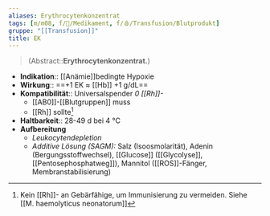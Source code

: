 ```yaml
---
aliases: Erythrocytenkonzentrat
tags: [m/m08, f/💊/Medikament, f/🩸/Transfusion/Blutprodukt]
gruppe: "[[Transfusion]]"
title: EK
---
```

> (Abstract::**Erythrocytenkonzentrat.**)
- **Indikation**:: [[Anämie]]bedingte Hypoxie
- **Wirkung**:: ==+1 EK ≈ [[Hb]] +1 g/dL==
- **Kompatibilität**:: Universalspender *0 [[Rh]]-*
	- [[AB0]]-[[Blutgruppen]] muss
	- [[Rh]] sollte[^1]
- **Haltbarkeit**:: 28-49 d bei 4 °C
- **Aufbereitung**
	- *Leukocytendepletion*
	- *Additive Lösung (SAGM):* Salz (Isoosmolarität), Adenin (Bergungsstoffwechsel), [[Glucose]] ([[Glycolyse]], [[Pentosephosphatweg]]), Mannitol ([[ROS]]-Fänger, Membranstabilisierung)

[^1]: Kein [[Rh]]- an Gebärfähige, um Immunisierung zu vermeiden. Siehe [[M. haemolyticus neonatorum]]